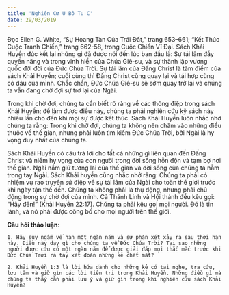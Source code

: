 ```yaml
---
title: 'Nghiên Cư U Bô Tu C'
date: 29/03/2019
---
```


Đọc Ellen G. White, “Sự Hoang Tàn Của Trái Đất,” trang 653–661; “Kết Thúc Cuộc Tranh Chiến,” trang 662-58, trong Cuộc Chiến Vĩ Đại. Sách Khải Huyền đúc kết lại những gì đã được nói đến lúc ban đầu là: Sự tái lâm đầy quyền năng và trong vinh hiển của Chúa Giê-su, và sự thành lập vương quốc đời đời của Đức Chúa Trời. Sự tái lâm của Đấng Christ là tâm điểm của sách Khải Huyền; cuối cùng thì Đấng Christ cũng quay lại và tái hợp cùng cô dâu của mình. Chắc chắn, Đức Chúa Giê-su sẽ sớm quay trở lại và chúng ta vẫn đang chờ đợi sự trở lại của Ngài.

Trong khi chờ đợi, chúng ta cần biết rõ ràng về các thông điệp trong sách Khải Huyền; để làm được điều này, chúng ta phải nghiên cứu kỹ sách này nhiều lần cho đến khi mọi sự được kết thúc. Sách Khải Huyền luôn nhắc nhở chúng ta rằng: Trong khi chờ đợi, chúng ta không nên chăm vào những điều thuộc về thế gian, nhưng phải luôn tìm kiếm Đức Chúa Trời, bởi Ngài là hy vọng duy nhất của chúng ta. 

Sách Khải Huyền có câu trả lời cho tất cả những gì liên quan đến Đấng Christ và niềm hy vọng của con người trong đời sống hỗn độn và tạm bợ nơi thế gian. Ngài nắm giữ tương lai của thế gian và đời sống của chúng ta nằm trong tay Ngài. Sách Khải huyền cũng nhắc nhở rằng: Chúng ta phải có nhiệm vụ rao truyền sứ điệp về sự tái lâm của Ngài cho toàn thế giới trước khi ngày tận thế đến. Chúng ta không phải là thụ động, nhưng phải chủ động trong sự chờ đợi của mình. Cả Thánh Linh và Hội thánh đều kêu gọi: “Hãy đến!” (Khải Huyền 22:17). Chúng ta phải kêu gọi mọi người. Đó là tin lành, và nó phải được công bố cho mọi người trên thế giới.

**Câu hỏi thảo luận**:

`1. Hãy suy ngẫm về hạn một ngàn năm và sự phán xét xảy ra sau thời hạn này. Điều này dạy gì cho chúng ta về Đức Chúa Trời? Tại sao những người được cứu có một ngàn năm để được giải đáp mọi thắc mắc trước khi Đức Chúa Trời ra tay xét đoán những kẻ chết mất?`

`2. Khải Huyền 1:3 là lời hứa dành cho những kẻ có tai nghe, tra cứu, lưu tâm và giữ gìn các lời tiên tri trong Khải Huyền. Những điều gì mà chúng ta thấy cần phải lưu ý và giữ gìn trong khi nghiên cứu sách Khải Huyền?`